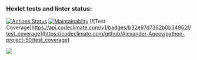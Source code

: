 ### Hexlet tests and linter status:
[![Actions Status](https://github.com/Alexander-Ageev/python-project-50/workflows/hexlet-check/badge.svg)](https://github.com/Alexander-Ageev/python-project-50/actions)
[![Maintainablity](https://api.codeclimate.com/v1/badges/b32e97d7362b0b34962f/maintainability)](https://codeclimate.com/github/Alexander-Ageev/python-project-50/maintainability)
[![Test Coverage]https://api.codeclimate.com/v1/badges/b32e97d7362b0b34962f/test_coverage](https://codeclimate.com/github/Alexander-Ageev/python-project-50/test_coverage)

<a href="https://asciinema.org/a/noqwMh5V4EiMlpyCuX5uH2nmM" target="_blank"><img src="https://asciinema.org/a/noqwMh5V4EiMlpyCuX5uH2nmM.svg" /></a>